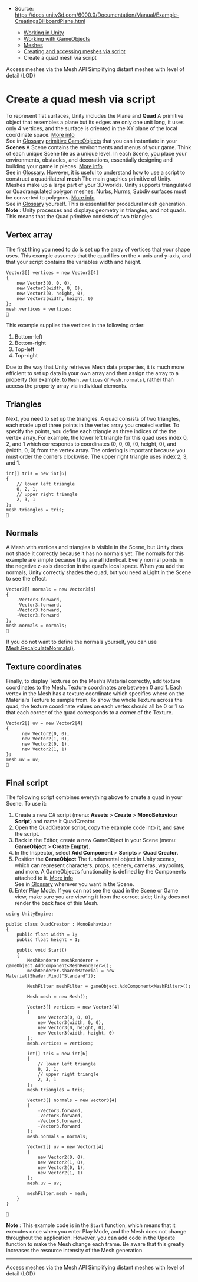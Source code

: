 * Source: https://docs.unity3d.com/6000.0/Documentation/Manual/Example-CreatingaBillboardPlane.html

  * [Working in Unity](https://docs.unity3d.com/6000.0/Documentation/Manual/working-in-unity.html)
  * [Working with GameObjects](https://docs.unity3d.com/6000.0/Documentation/Manual/working-with-gameobjects.html)
  * [Meshes](https://docs.unity3d.com/6000.0/Documentation/Manual/mesh.html)
  * [Creating and accessing meshes via script](https://docs.unity3d.com/6000.0/Documentation/Manual/creating-meshes.html)
  * Create a quad mesh via script


[](https://docs.unity3d.com/6000.0/Documentation/Manual/UsingtheMeshClass.html)
Access meshes via the Mesh API
[](https://docs.unity3d.com/6000.0/Documentation/Manual/simplifying-distant-meshes-with-level-of-detail-lod.html)
Simplifying distant meshes with level of detail (LOD)
# Create a quad mesh via script
To represent flat surfaces, Unity includes the Plane and **Quad** A primitive object that resembles a plane but its edges are only one unit long, it uses only 4 vertices, and the surface is oriented in the XY plane of the local coordinate space. [More info](https://docs.unity3d.com/6000.0/Documentation/Manual/PrimitiveObjects.html)  
See in [Glossary](https://docs.unity3d.com/6000.0/Documentation/Manual/Glossary.html#Quad) [primitive GameObjects](https://docs.unity3d.com/6000.0/Documentation/Manual/PrimitiveObjects.html) that you can instantiate in your **Scenes** A Scene contains the environments and menus of your game. Think of each unique Scene file as a unique level. In each Scene, you place your environments, obstacles, and decorations, essentially designing and building your game in pieces. [More info](https://docs.unity3d.com/6000.0/Documentation/Manual/CreatingScenes.html)  
See in [Glossary](https://docs.unity3d.com/6000.0/Documentation/Manual/Glossary.html#Scene). However, it is useful to understand how to use a script to construct a quadrilateral **mesh** The main graphics primitive of Unity. Meshes make up a large part of your 3D worlds. Unity supports triangulated or Quadrangulated polygon meshes. Nurbs, Nurms, Subdiv surfaces must be converted to polygons. [More info](https://docs.unity3d.com/6000.0/Documentation/Manual/mesh.html)  
See in [Glossary](https://docs.unity3d.com/6000.0/Documentation/Manual/Glossary.html#Mesh) yourself. This is essential for procedural mesh generation. 
**Note** : Unity processes and displays geometry in triangles, and not quads. This means that the Quad primitive consists of two triangles.
## Vertex array
The first thing you need to do is set up the array of vertices that your shape uses. 
This example assumes that the quad lies on the x-axis and y-axis, and that your script contains the variables width and height. 
```
Vector3[] vertices = new Vector3[4]
{
    new Vector3(0, 0, 0),
    new Vector3(width, 0, 0),
    new Vector3(0, height, 0),
    new Vector3(width, height, 0)
};
mesh.vertices = vertices;

```

This example supplies the vertices in the following order:
  1. Bottom-left
  2. Bottom-right
  3. Top-left
  4. Top-right


Due to the way that Unity retrieves Mesh data properties, it is much more efficient to set up data in your own array and then assign the array to a property (for example, to `Mesh.vertices` or `Mesh.normals`), rather than access the property array via individual elements.
## Triangles
Next, you need to set up the triangles. A quad consists of two triangles, each made up of three points in the vertex array you created earlier. To specify the points, you define each triangle as three indices of the the vertex array. For example, the lower left triangle for this quad uses index 0, 2, and 1 which corresponds to coordinates (0, 0, 0), (0, height, 0), and (width, 0, 0) from the vertex array. The ordering is important because you must order the corners clockwise. The upper right triangle uses index 2, 3, and 1.
```
int[] tris = new int[6]
{
    // lower left triangle
    0, 2, 1,
    // upper right triangle
    2, 3, 1
};
mesh.triangles = tris;

```

## Normals
A Mesh with vertices and triangles is visible in the Scene, but Unity does not shade it correctly because it has no normals yet. The normals for this example are simple because they are all identical. Every normal points in the negative z-axis direction in the quad’s local space. When you add the normals, Unity correctly shades the quad, but you need a Light in the Scene to see the effect.
```
Vector3[] normals = new Vector3[4]
{
    -Vector3.forward,
    -Vector3.forward,
    -Vector3.forward,
    -Vector3.forward
};
mesh.normals = normals;

```

If you do not want to define the normals yourself, you can use [Mesh.RecalculateNormals()](https://docs.unity3d.com/6000.0/Documentation/ScriptReference/Mesh.RecalculateNormals.html).
## Texture coordinates
Finally, to display Textures on the Mesh’s Material correctly, add texture coordinates to the Mesh. Texture coordinates are between 0 and 1. Each vertex in the Mesh has a texture coordinate which specifies where on the Material’s Texture to sample from. To show the whole Texture across the quad, the texture coordinate values on each vertex should all be 0 or 1 so that each corner of the quad corresponds to a corner of the Texture.
```
Vector2[] uv = new Vector2[4]
{
      new Vector2(0, 0),
      new Vector2(1, 0),
      new Vector2(0, 1),
      new Vector2(1, 1)
};
mesh.uv = uv;

```

## Final script
The following script combines everything above to create a quad in your Scene. To use it:
  1. Create a new C# script (menu: **Assets** > **Create** > **MonoBehaviour Script**) and name it QuadCreator.
  2. Open the QuadCreator script, copy the example code into it, and save the script.
  3. Back in the Editor, create a new GameObject in your Scene (menu: **GameObject** > **Create Empty**).
  4. In the Inspector, select **Add Component** > **Scripts** > **Quad Creator**.
  5. Position the **GameObject** The fundamental object in Unity scenes, which can represent characters, props, scenery, cameras, waypoints, and more. A GameObject’s functionality is defined by the Components attached to it. [More info](https://docs.unity3d.com/6000.0/Documentation/Manual/class-GameObject.html)  
See in [Glossary](https://docs.unity3d.com/6000.0/Documentation/Manual/Glossary.html#GameObject) wherever you want in the Scene.
  6. Enter Play Mode. If you can not see the quad in the Scene or Game view, make sure you are viewing it from the correct side; Unity does not render the back face of this Mesh.

```
using UnityEngine;

public class QuadCreator : MonoBehaviour
{
    public float width = 1;
    public float height = 1;

    public void Start()
    {
        MeshRenderer meshRenderer = gameObject.AddComponent<MeshRenderer>();
        meshRenderer.sharedMaterial = new Material(Shader.Find("Standard"));

        MeshFilter meshFilter = gameObject.AddComponent<MeshFilter>();

        Mesh mesh = new Mesh();

        Vector3[] vertices = new Vector3[4]
        {
            new Vector3(0, 0, 0),
            new Vector3(width, 0, 0),
            new Vector3(0, height, 0),
            new Vector3(width, height, 0)
        };
        mesh.vertices = vertices;

        int[] tris = new int[6]
        {
            // lower left triangle
            0, 2, 1,
            // upper right triangle
            2, 3, 1
        };
        mesh.triangles = tris;

        Vector3[] normals = new Vector3[4]
        {
            -Vector3.forward,
            -Vector3.forward,
            -Vector3.forward,
            -Vector3.forward
        };
        mesh.normals = normals;

        Vector2[] uv = new Vector2[4]
        {
            new Vector2(0, 0),
            new Vector2(1, 0),
            new Vector2(0, 1),
            new Vector2(1, 1)
        };
        mesh.uv = uv;

        meshFilter.mesh = mesh;
    }
}


```

**Note** : This example code is in the `Start` function, which means that it executes once when you enter Play Mode, and the Mesh does not change throughout the application. However, you can add code in the Update function to make the Mesh change each frame. Be aware that this greatly increases the resource intensity of the Mesh generation.
* * *
[](https://docs.unity3d.com/6000.0/Documentation/Manual/UsingtheMeshClass.html)
Access meshes via the Mesh API
[](https://docs.unity3d.com/6000.0/Documentation/Manual/simplifying-distant-meshes-with-level-of-detail-lod.html)
Simplifying distant meshes with level of detail (LOD)
